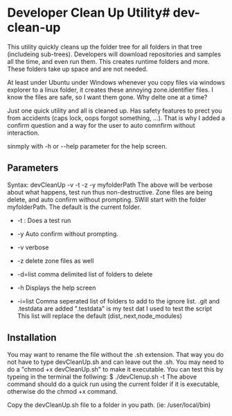 
# Developer Clean Up Utility# dev-clean-up

This utility quickly cleans up the folder tree for all folders in that tree (includeing sub-trees).
Developers will download repositories and samples all the time, and even run them.
This creates runtime folders and more.
These folders take up space and are not needed.

At least under Ubuntu under Windows whenever you copy files via windows explorer to a linux folder, it creates these annoying zone.identifier files.
I know the files are safe, so I want them gone.  Why delte one at a time?

Just one quick utility and all is cleaned up.
Has safety features to prect you from accidents (caps lock, oops forgot something, ...).
That is why I added a confirm question and a way for the user to auto comnfirm without interaction.

sinmply with -h or --help parameter for the help screen.

## Parameters

Syntax: devCleanUp -v -t -z -y myfolderPath
  The above will be verbose about what happens, test run thus non-destructive. Zone files are being delete, and auto confirm without prompting. SWill start with the folder myfolderPath. The default is the current folder.

+ -t  : Does a test run
+ -y  Auto confirm without prompting.
+ -v verbose
+ -z  delete zone files as well
+ -d=list comma delimited list of folders to delete
+ -h  Displays the help screen

+ -i=list  Comma seperated list of folders to add to the ignore list. .git and .testdata are added      ".testdata" is my test dat I used to test the script
       This list will replace the default (dist,.next,node_modules)

## Installation

You may want to rename the file without the .sh extension.  That way you do not have to type devCleanUp.sh and can leave out the .sh.
You may need to do a "chmod +x devCleanUp.sh" to make it executable.
You can test this by typeing in the terminal the follwing:
$ ./devClenup.sh -t
The above command should do a quick run using the current folder if it is executable, otherwise do the chmod +x command.

Copy the devCleanUp.sh file to a folder in you path. (ie: /user/local/bin)
